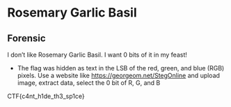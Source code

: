 # Rosemary Garlic Basil
## Forensic

I don’t like Rosemary Garlic Basil. I want 0 bits of it in my feast!

  
- The flag was hidden as text in the LSB of the red, green, and blue (RGB) pixels. Use a website like https://georgeom.net/StegOnline and upload image, extract data, select the 0 bit of R, G, and B 


CTF{c4nt_h1de_th3_sp1ce}


